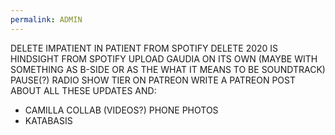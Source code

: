 ```yaml
---
permalink: ADMIN
---
```

DELETE IMPATIENT IN PATIENT FROM SPOTIFY 
DELETE 2020 IS HINDSIGHT FROM SPOTIFY 
UPLOAD GAUDIA ON ITS OWN (MAYBE WITH SOMETHING AS B-SIDE OR AS THE WHAT IT MEANS TO BE SOUNDTRACK)
PAUSE(?) RADIO SHOW TIER ON PATREON
WRITE A PATREON POST ABOUT ALL THESE UPDATES AND:
- CAMILLA COLLAB (VIDEOS?) PHONE PHOTOS
- KATABASIS